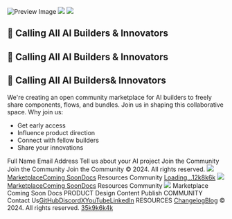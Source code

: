 ![Preview Image](https://framerusercontent.com/images/HBA5vNT8jvHlhjxkuAYiRS2WLWE.jpg)
![](https://framerusercontent.com/images/xvkxfZQZjOllPk5VWECgxuTnPtE.png)
![](https://framerusercontent.com/images/xvkxfZQZjOllPk5VWECgxuTnPtE.png)
## 🚀 Calling All AI Builders & Innovators
## 🚀 Calling All AI Builders & Innovators
## 🚀 Calling All AI Builders& Innovators
We're creating an open community marketplace for AI builders to freely share components, flows, and bundles. Join us in shaping this collaborative space.
Why join us: 
  * Get early access
  * Influence product direction
  * Connect with fellow builders
  * Share your innovations 


Full Name
Email Address
Tell us about your AI project
Join the Community
Join the Community
Join the Community
© 2024. All rights reserved.
[![](https://framerusercontent.com/images/nOfdJGAX6qhOog6bqsyOeqehA.svg)](https://www.langflow.org/<./>)
[MarketplaceComing Soon](https://www.langflow.org/<./marketplace>)[Docs](https://www.langflow.org/<https:/docs.langflow.org>)
Resources
Community
[Loading...](https://www.langflow.org/<https:/bit.ly/langflow>)[12k](https://www.langflow.org/<https:/discord.gg/EqksyE2EX9>)[8k](https://www.langflow.org/<https:/twitter.com/langflow_ai>)[6k](https://www.langflow.org/<https:/www.youtube.com/@Langflow>)
[![](https://framerusercontent.com/images/nOfdJGAX6qhOog6bqsyOeqehA.svg)](https://www.langflow.org/<./>)
[MarketplaceComing Soon](https://www.langflow.org/<./marketplace>)[Docs](https://www.langflow.org/<https:/docs.langflow.org>)
Resources
Community
[![](https://framerusercontent.com/images/nOfdJGAX6qhOog6bqsyOeqehA.svg)](https://www.langflow.org/<./>)
Marketplace
Coming Soon
Docs
PRODUCT
Design
Content
Publish
COMMUNITY
Contact Us[GitHub](https://www.langflow.org/<https:/bit.ly/langflow>)[Discord](https://www.langflow.org/<https:/discord.gg/EqksyE2EX9>)[X](https://www.langflow.org/<https:/twitter.com/langflow_ai>)[YouTube](https://www.langflow.org/<https:/www.youtube.com/@Langflow>)[LinkedIn](https://www.langflow.org/<https:/www.linkedin.com/company/langflow/>)
RESOURCES
[Changelog](https://www.langflow.org/<https:/github.com/langflow-ai/langflow/releases>)[Blog](https://www.langflow.org/<https:/medium.com/logspace>)
© 2024. All rights reserved.
[35k](https://www.langflow.org/<https:/bit.ly/langflow>)[9k](https://www.langflow.org/<https:/discord.gg/EqksyE2EX9>)[6k](https://www.langflow.org/<https:/twitter.com/langflow_ai>)[4k](https://www.langflow.org/<https:/www.youtube.com/@Langflow>)
